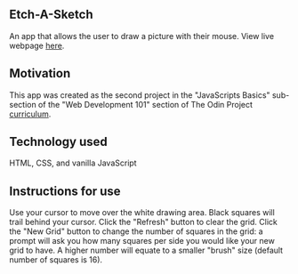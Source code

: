 ## Etch-A-Sketch
An app that allows the user to draw a picture with their mouse. View live webpage [here](https://annacate.github.io/etch-a-sketch/).

## Motivation
This app was created as the second project in the "JavaScripts Basics" sub-section of the "Web Development 101" section of The Odin Project [curriculum](https://www.theodinproject.com/courses?ref=homenav).

## Technology used
HTML, CSS, and vanilla JavaScript

## Instructions for use
Use your cursor to move over the white drawing area. Black squares will trail behind your cursor. Click the "Refresh" button to clear the grid. Click the "New Grid" button to change the number of squares in the grid: a prompt will ask you how many squares per side you would like your new grid to have. A higher number will equate to a smaller "brush" size (default number of squares is 16).
